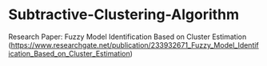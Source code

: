 # Subtractive-Clustering-Algorithm
Research Paper: Fuzzy Model Identification Based on Cluster Estimation (https://www.researchgate.net/publication/233932671_Fuzzy_Model_Identification_Based_on_Cluster_Estimation)
